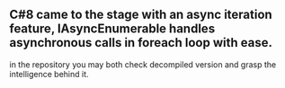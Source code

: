 
C#8 came to the stage with an async iteration feature, IAsyncEnumerable<T> handles asynchronous calls in foreach loop with ease.
---
in the repository you may both check decompiled version and grasp the intelligence behind it.
